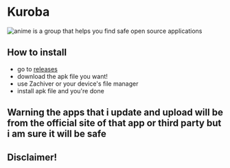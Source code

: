 # Kuroba
![anime](https://banobagi.vn/wp-content/uploads/2025/05/hinh-anh-anime-nu-cute-11.jpg)
is a group that helps you find safe open source applications

## How to install
- go to [releases](https://github.com/kurobassj/Kuroba/releases)
- download the apk file you want!
- use Zachiver or your device's file manager
- install apk file and you're done

## Warning the apps that i update and upload will be from the official site of that app or third party but i am sure it will be safe

## Disclaimer!
